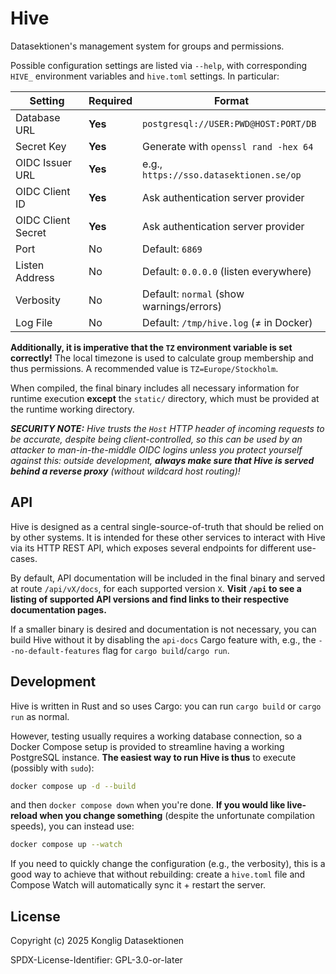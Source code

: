 # Hive

Datasektionen's management system for groups and permissions.

Possible configuration settings are listed via `--help`, with corresponding
`HIVE_` environment variables and `hive.toml` settings. In particular:

| **Setting**        | **Required** | **Format**                               |
| ------------------ | ------------ | ---------------------------------------- |
| Database URL       | **Yes**      | `postgresql://USER:PWD@HOST:PORT/DB`     |
| Secret Key         | **Yes**      | Generate with `openssl rand -hex 64`     |
| OIDC Issuer URL    | **Yes**      | e.g., `https://sso.datasektionen.se/op`  |
| OIDC Client ID     | **Yes**      | Ask authentication server provider       |
| OIDC Client Secret | **Yes**      | Ask authentication server provider       |
| Port               | No           | Default: `6869`                          |
| Listen Address     | No           | Default: `0.0.0.0` (listen everywhere)   |
| Verbosity          | No           | Default: `normal` (show warnings/errors) |
| Log File           | No           | Default: `/tmp/hive.log` (≠ in Docker)   |

**Additionally, it is imperative that the `TZ` environment variable is set
correctly!** The local timezone is used to calculate group membership and thus
permissions. A recommended value is `TZ=Europe/Stockholm`.

When compiled, the final binary includes all necessary information for runtime
execution **except** the `static/` directory, which must be provided at the
runtime working directory.

_**SECURITY NOTE:** Hive trusts the `Host` HTTP header of incoming requests to
be accurate, despite being client-controlled, so this can be used by an attacker
to man-in-the-middle OIDC logins unless you protect yourself against this:
outside development, **always make sure that Hive is served behind a reverse
proxy** (without wildcard host routing)!_

## API

Hive is designed as a central single-source-of-truth that should be relied on by
other systems. It is intended for these other services to interact with Hive via
its HTTP REST API, which exposes several endpoints for different use-cases.

By default, API documentation will be included in the final binary and served at
route `/api/vX/docs`, for each supported version `X`. **Visit `/api` to see a
listing of supported API versions and find links to their respective
documentation pages.**

If a smaller binary is desired and documentation is not necessary, you can build
Hive without it by disabling the `api-docs` Cargo feature with, e.g., the
`--no-default-features` flag for `cargo build`/`cargo run`.

## Development

Hive is written in Rust and so uses Cargo: you can run `cargo build` or
`cargo run` as normal.

However, testing usually requires a working database connection, so a Docker
Compose setup is provided to streamline having a working PostgreSQL instance.
**The easiest way to run Hive is thus** to execute (possibly with `sudo`):

```sh
docker compose up -d --build
```

and then `docker compose down` when you're done. **If you would like live-reload
when you change something** (despite the unfortunate compilation speeds), you
can instead use:

```sh
docker compose up --watch
```

If you need to quickly change the configuration (e.g., the verbosity), this is a
good way to achieve that without rebuilding: create a `hive.toml` file and
Compose Watch will automatically sync it + restart the server.

## License

Copyright (c) 2025 Konglig Datasektionen

SPDX-License-Identifier: GPL-3.0-or-later
